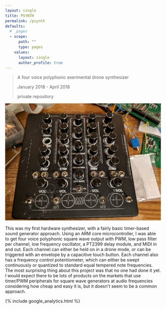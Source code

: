```yaml
---
layout: single
title: PSYNTH
permalink: /psynth
defaults:
  # _pages
  - scope:
      path: ""
      type: pages
    values:
      layout: single
      author_profile: true
---
```


> A four voice polyphonic exerimental drone synthesizer
>
> January 2018 - April 2018
>
> private repository

![psynth](../psynth.jpg)

This was my first hardware synthesizer, with a fairly basic timer-based sound generator approach. Using an ARM core microcontroller, I was able to get four voice polyphonic square wave output with PWM, low pass filter per channel, low frequency oscillator, a PT2399 delay module, and MIDI in and out. Each channel can either be held on in a drone mode, or can be triggered with an envelope by a capacitive touch button. Each channel also has a frequency control potentiometer, which can either be swept continuously or quantized to standard equal tempered note frequencies. The most surprising thing about this project was that no one had done it yet. I would expect there to be lots of products on the markets that use timer/PWM peripherals for square wave generators at audio frequencies considering how cheap and easy it is, but it doesn't seem to be a common approach.

{% include google_analytics.html %}
